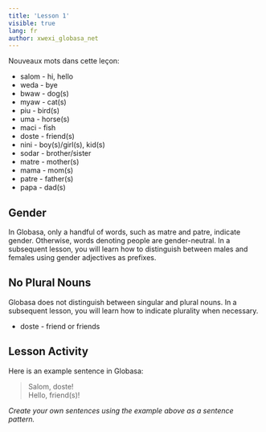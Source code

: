 ```yaml
---
title: 'Lesson 1'
visible: true
lang: fr
author: xwexi_globasa_net
---
```


Nouveaux mots dans cette leçon:

* salom - hi, hello
* weda - bye
* bwaw - dog(s) 
* myaw - cat(s)
* piu - bird(s)
* uma - horse(s)
* maci - fish
* doste - friend(s)
* nini - boy(s)/girl(s), kid(s)
* sodar - brother/sister
* matre - mother(s)
* mama - mom(s)
* patre - father(s)
* papa - dad(s)

## Gender

In Globasa, only a handful of words, such as matre and patre, indicate gender. Otherwise, words denoting people are gender-neutral. In a subsequent lesson, you will learn how to distinguish between males and females using gender adjectives as prefixes. 
 
## No Plural Nouns

Globasa does not distinguish between singular and plural nouns. In a subsequent lesson, you will learn how to indicate plurality when necessary. 

* doste - friend or friends

## Lesson Activity

Here is an example sentence in Globasa:

> Salom, doste!   
> Hello, friend(s)!

_Create your own sentences using the example above as a sentence pattern._
